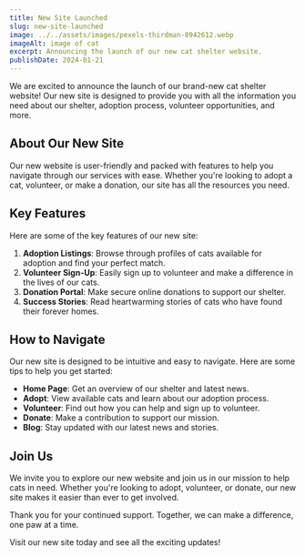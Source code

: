 ```yaml
---
title: New Site Launched
slug: new-site-launched
image: ../../assets/images/pexels-thirdman-8942612.webp
imageAlt: image of cat
excerpt: Announcing the launch of our new cat shelter website.
publishDate: 2024-01-21
---
```


We are excited to announce the launch of our brand-new cat shelter website! Our new site is designed to provide you with all the information you need about our shelter, adoption process, volunteer opportunities, and more.

## About Our New Site

Our new website is user-friendly and packed with features to help you navigate through our services with ease. Whether you're looking to adopt a cat, volunteer, or make a donation, our site has all the resources you need.

## Key Features

Here are some of the key features of our new site:

1. **Adoption Listings**: Browse through profiles of cats available for adoption and find your perfect match.
2. **Volunteer Sign-Up**: Easily sign up to volunteer and make a difference in the lives of our cats.
3. **Donation Portal**: Make secure online donations to support our shelter.
4. **Success Stories**: Read heartwarming stories of cats who have found their forever homes.

## How to Navigate

Our new site is designed to be intuitive and easy to navigate. Here are some tips to help you get started:

-   **Home Page**: Get an overview of our shelter and latest news.
-   **Adopt**: View available cats and learn about our adoption process.
-   **Volunteer**: Find out how you can help and sign up to volunteer.
-   **Donate**: Make a contribution to support our mission.
-   **Blog**: Stay updated with our latest news and stories.

## Join Us

We invite you to explore our new website and join us in our mission to help cats in need. Whether you're looking to adopt, volunteer, or donate, our new site makes it easier than ever to get involved.

Thank you for your continued support. Together, we can make a difference, one paw at a time.

Visit our new site today and see all the exciting updates!
